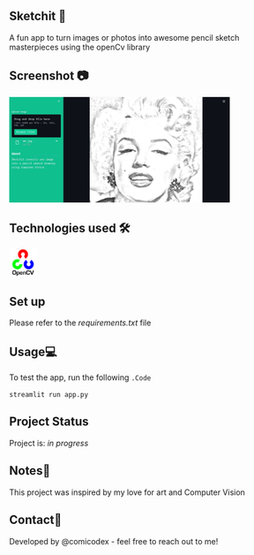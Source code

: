## Sketchit 🎨
A fun app to turn images or photos into awesome pencil sketch masterpieces using the openCv library

## Screenshot 📷
[<img src="static\img\sketchitScreen.JPG" width=400/>](static\img\sketchitScreen.JPG)

## Technologies used 🛠
[<img src="static\img\opencvlogo.png" width=50/>](static\img\opencvlogo.png)

## Set up ##
Please refer to the _requirements.txt_ file

## Usage💻
To test the app, run the following  `.Code`
```
streamlit run app.py
```

## Project Status ##
Project is: _in progress_

## Notes📜
This project was inspired by my love for art and Computer Vision

## Contact📧
Developed by @comicodex - feel free to reach out to me!